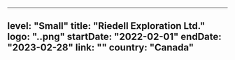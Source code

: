 
---
level: "Small"
title: "Riedell Exploration Ltd."
logo: "..png"
startDate: "2022-02-01"
endDate: "2023-02-28"
link: ""
country: "Canada"
---
